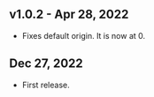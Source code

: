 ## v1.0.2 - Apr 28, 2022

* Fixes default origin. It is now at 0.

## Dec 27, 2022

* First release.